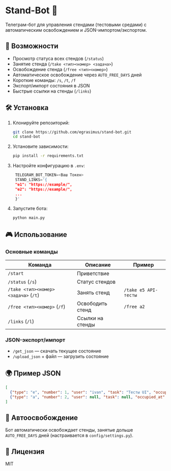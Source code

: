 # Stand-Bot 🤖

Телеграм-бот для управления стендами (тестовыми средами) с автоматическим освобождением и JSON-импортом/экспортом.

## 📌 Возможности

- Просмотр статуса всех стендов (`/status`)
- Занятие стенда (`/take <тип><номер> <задача>`)  
- Освобождение стенда (`/free <тип><номер>`)  
- Автоматическое освобождение через `AUTO_FREE_DAYS` дней  
- Короткие команды: `/s`, `/t`, `/f`  
- Экспорт/импорт состояния в JSON  
- Быстрые ссылки на стенды (`/links`)  

## 🛠 Установка

1. Клонируйте репозиторий:
   ```bash
   git clone https://github.com/egrasimus/stand-bot.git
   cd stand-bot
   ```

2. Установите зависимости:
   ```bash
   pip install -r requirements.txt
   ```

3. Настройте конфигурацию в `.env`:
   ```python
    TELEGRAM_BOT_TOKEN=<Ваш Токен>
    STAND_LINKS='{
    "e1": "https://example/",
    "e2": "https://example/",
    ...
    }'
   ```

4. Запустите бота:
   ```bash
   python main.py
   ```

## 🎮 Использование

### Основные команды
| Команда | Описание | Пример |
|---------|----------|--------|
| `/start` | Приветствие | |
| `/status` (`/s`) | Статус стендов | |
| `/take <тип><номер> <задача>` (`/t`) | Занять стенд | `/take e5 API-тесты` |
| `/free <тип><номер>` (`/f`) | Освободить стенд | `/free a2` |
| `/links` (`/l`) | Ссылки на стенды | |

### JSON-экспорт/импорт
- `/get_json` — скачать текущее состояние  
- `/upload_json` + файл — загрузить состояние  

## 🌍 Пример JSON
```json
[
  {"type": "e", "number": 1, "user": "ivan", "task": "Тесты UI", "occupied_at": "2023-10-20T12:00:00"},
  {"type": "a", "number": 2, "user": null, "task": null, "occupied_at": null}
]
```

## 🔄 Автоосвобождение
Бот автоматически освобождает стенды, занятые дольше `AUTO_FREE_DAYS` дней (настраивается в `config/settings.py`).

## 📜 Лицензия
MIT
